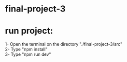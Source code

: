 # final-project-3

# run project:
1- Open the terminal on the directory "./final-project-3/src"  
2- Type "npm install"   
3- Type "npm run dev"  
